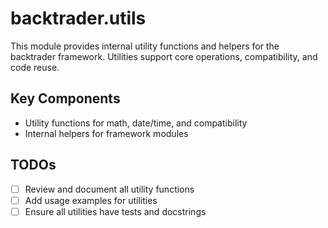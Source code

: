 # backtrader.utils

This module provides internal utility functions and helpers for the backtrader
framework. Utilities support core operations, compatibility, and code reuse.

## Key Components

- Utility functions for math, date/time, and compatibility
- Internal helpers for framework modules

## TODOs

- [ ] Review and document all utility functions
- [ ] Add usage examples for utilities
- [ ] Ensure all utilities have tests and docstrings
